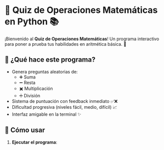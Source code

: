 # 🧮 Quiz de Operaciones Matemáticas en Python 📚

¡Bienvenido al **Quiz de Operaciones Matemáticas**! Un programa interactivo para poner a prueba tus habilidades en aritmética básica. 🌟

## 🚀 ¿Qué hace este programa?
- Genera preguntas aleatorias de:
  - ➕ Suma
  - ➖ Resta
  - ✖️ Multiplicación
  - ➗ División
- Sistema de puntuación con feedback inmediato ✅❌
- Dificultad progresiva (niveles fácil, medio, difícil) 📈
- Interfaz amigable en la terminal ✨

## 📌 Cómo usar
1. **Ejecutar el programa**: